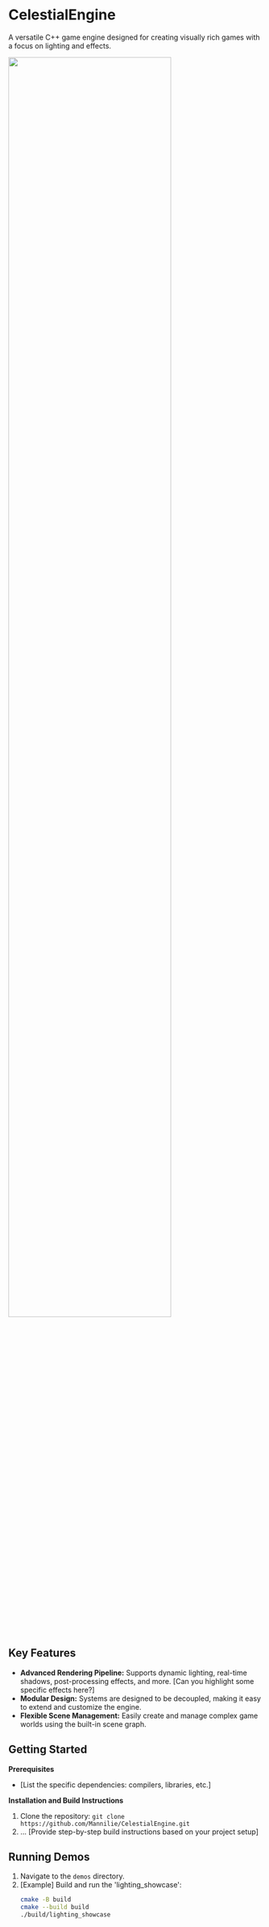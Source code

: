 # CelestialEngine

A versatile C++ game engine designed for creating visually rich games with a focus on lighting and effects.

<img src="https://raw.githubusercontent.com/Mannilie/c_gameengine/master/img/img1.jpg" alt="" width="80%" height="80%"/>

## Key Features

* **Advanced Rendering Pipeline:** Supports dynamic lighting, real-time shadows, post-processing effects, and more.  [Can you highlight some specific effects here?]
* **Modular Design:** Systems are designed to be decoupled, making it easy to extend and customize the engine.
* **Flexible Scene Management:** Easily create and manage complex game worlds using the built-in scene graph.

## Getting Started

**Prerequisites**

* [List the specific dependencies: compilers, libraries, etc.] 

**Installation and Build Instructions**

1. Clone the repository: `git clone https://github.com/Mannilie/CelestialEngine.git`
2. ... [Provide step-by-step build instructions based on your project setup]

## Running Demos

1. Navigate to the `demos` directory.
2. [Example] Build and run the 'lighting_showcase': 
   ```bash
   cmake -B build
   cmake --build build
   ./build/lighting_showcase 
